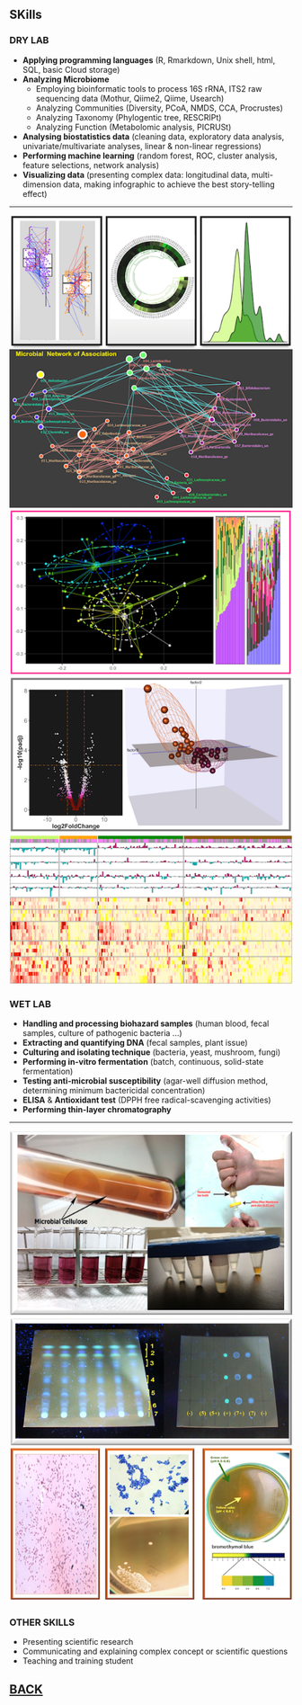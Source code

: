 

## SKills
### DRY LAB

 - **Applying programming languages** (R, Rmarkdown, Unix shell, html, SQL, basic Cloud storage) 
 - **Analyzing Microbiome**
     - Employing bioinformatic tools to process 16S rRNA, ITS2 raw sequencing data (Mothur, Qiime2, Qiime,  Usearch)
     - Analyzing Communities  (Diversity, PCoA, NMDS, CCA, Procrustes)
     - Analyzing Taxonomy  (Phylogentic tree, RESCRIPt) 
     - Analyzing Function (Metabolomic analysis, PICRUSt)
 - **Analysing biostatistics data** (cleaning data, exploratory data analysis, univariate/multivariate analyses, linear & non-linear regressions)
 - **Performing machine learning**  (random forest, ROC, cluster analysis, feature selections, network analysis)
 - **Visualizing data** (presenting complex data: longitudinal data, multi-dimension data, making infographic to achieve the best story-telling effect) 
 
 ---
 
 <img src="images/4hinh.png?raw=true"/>
 
 <img src="images/Net4.png?raw=true"/>
 
 <img src="images/PCOA.png?raw=true"/>
 
 <img src="images/Dry1.png?raw=true"/>
 
 <img src="images/map1.png?raw=true"/>
 
### WET LAB
  

- **Handling and processing biohazard samples** (human blood, fecal samples,  culture of pathogenic bacteria ...)
- **Extracting and quantifying DNA** (fecal samples, plant issue)
- **Culturing and isolating technique** (bacteria, yeast, mushroom, fungi) 
- **Performing in-vitro fermentation** (batch, continuous, solid-state fermentation)
- **Testing anti-microbial susceptibility** (agar-well diffusion method, determining minimum bactericidal concentration)
- **ELISA** & **Antioxidant test** (DPPH free radical-scavenging activities) 
- **Performing thin-layer chromatography** 

---
 
 <img src="images/wet1.1.png?raw=true"/>
 
 <img src="images/wet1.2.png?raw=true"/>
  
 <img src="images/wet2.png?raw=true"/>

### OTHER SKILLS

- Presenting scientific research 
- Communicating and explaining complex concept or scientific questions
- Teaching and training student 



## [BACK](https://biokhoi.github.io/)





